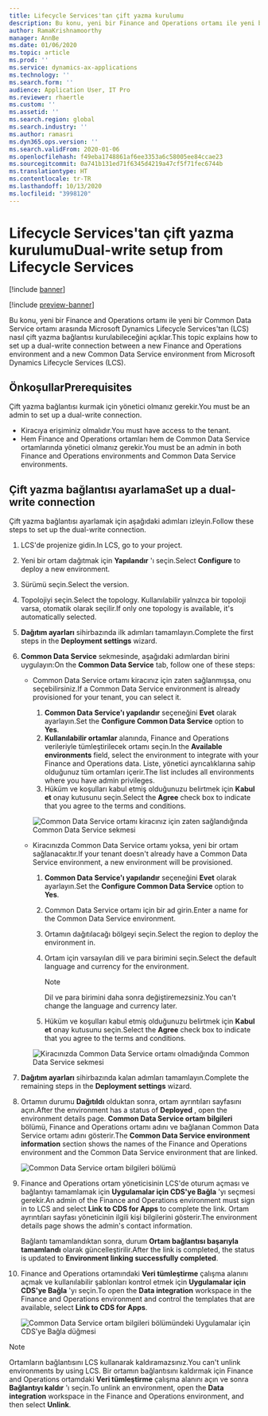 ```yaml
---
title: Lifecycle Services'tan çift yazma kurulumu
description: Bu konu, yeni bir Finance and Operations ortamı ile yeni bir Common Data Service ortamı arasında Microsoft Dynamics Lifecycle Services'tan (LCS) nasıl çift yazma bağlantısı kurulabileceğini açıklar.
author: RamaKrishnamoorthy
manager: AnnBe
ms.date: 01/06/2020
ms.topic: article
ms.prod: ''
ms.service: dynamics-ax-applications
ms.technology: ''
ms.search.form: ''
audience: Application User, IT Pro
ms.reviewer: rhaertle
ms.custom: ''
ms.assetid: ''
ms.search.region: global
ms.search.industry: ''
ms.author: ramasri
ms.dyn365.ops.version: ''
ms.search.validFrom: 2020-01-06
ms.openlocfilehash: f49eba1748861af6ee3353a6c58005ee84ccae23
ms.sourcegitcommit: 0a741b131ed71f6345d4219a47cf5f71fec6744b
ms.translationtype: HT
ms.contentlocale: tr-TR
ms.lasthandoff: 10/13/2020
ms.locfileid: "3998120"
---
```

# <a name="dual-write-setup-from-lifecycle-services"></a><span data-ttu-id="c5bf8-103">Lifecycle Services'tan çift yazma kurulumu</span><span class="sxs-lookup"><span data-stu-id="c5bf8-103">Dual-write setup from Lifecycle Services</span></span>

[!include [banner](../../includes/banner.md)]

[!include [preview-banner](../../includes/preview-banner.md)]

<span data-ttu-id="c5bf8-104">Bu konu, yeni bir Finance and Operations ortamı ile yeni bir Common Data Service ortamı arasında Microsoft Dynamics Lifecycle Services'tan (LCS) nasıl çift yazma bağlantısı kurulabileceğini açıklar.</span><span class="sxs-lookup"><span data-stu-id="c5bf8-104">This topic explains how to set up a dual-write connection between a new Finance and Operations environment and a new Common Data Service environment from Microsoft Dynamics Lifecycle Services (LCS).</span></span>

## <a name="prerequisites"></a><span data-ttu-id="c5bf8-105">Önkoşullar</span><span class="sxs-lookup"><span data-stu-id="c5bf8-105">Prerequisites</span></span>

<span data-ttu-id="c5bf8-106">Çift yazma bağlantısı kurmak için yönetici olmanız gerekir.</span><span class="sxs-lookup"><span data-stu-id="c5bf8-106">You must be an admin to set up a dual-write connection.</span></span>

+ <span data-ttu-id="c5bf8-107">Kiracıya erişiminiz olmalıdır.</span><span class="sxs-lookup"><span data-stu-id="c5bf8-107">You must have access to the tenant.</span></span>
+ <span data-ttu-id="c5bf8-108">Hem Finance and Operations ortamları hem de Common Data Service ortamlarında yönetici olmanız gerekir.</span><span class="sxs-lookup"><span data-stu-id="c5bf8-108">You must be an admin in both Finance and Operations environments and Common Data Service environments.</span></span>

## <a name="set-up-a-dual-write-connection"></a><span data-ttu-id="c5bf8-109">Çift yazma bağlantısı ayarlama</span><span class="sxs-lookup"><span data-stu-id="c5bf8-109">Set up a dual-write connection</span></span>

<span data-ttu-id="c5bf8-110">Çift yazma bağlantısı ayarlamak için aşağıdaki adımları izleyin.</span><span class="sxs-lookup"><span data-stu-id="c5bf8-110">Follow these steps to set up the dual-write connection.</span></span>

1. <span data-ttu-id="c5bf8-111">LCS'de projenize gidin.</span><span class="sxs-lookup"><span data-stu-id="c5bf8-111">In LCS, go to your project.</span></span>
2. <span data-ttu-id="c5bf8-112">Yeni bir ortam dağıtmak için **Yapılandır** 'ı seçin.</span><span class="sxs-lookup"><span data-stu-id="c5bf8-112">Select **Configure** to deploy a new environment.</span></span>
3. <span data-ttu-id="c5bf8-113">Sürümü seçin.</span><span class="sxs-lookup"><span data-stu-id="c5bf8-113">Select the version.</span></span> 
4. <span data-ttu-id="c5bf8-114">Topolojiyi seçin.</span><span class="sxs-lookup"><span data-stu-id="c5bf8-114">Select the topology.</span></span> <span data-ttu-id="c5bf8-115">Kullanılabilir yalnızca bir topoloji varsa, otomatik olarak seçilir.</span><span class="sxs-lookup"><span data-stu-id="c5bf8-115">If only one topology is available, it's automatically selected.</span></span>
5. <span data-ttu-id="c5bf8-116">**Dağıtım ayarları** sihirbazında ilk adımları tamamlayın.</span><span class="sxs-lookup"><span data-stu-id="c5bf8-116">Complete the first steps in the **Deployment settings** wizard.</span></span>
6. <span data-ttu-id="c5bf8-117">**Common Data Service** sekmesinde, aşağıdaki adımlardan birini uygulayın:</span><span class="sxs-lookup"><span data-stu-id="c5bf8-117">On the **Common Data Service** tab, follow one of these steps:</span></span>

    - <span data-ttu-id="c5bf8-118">Common Data Service ortamı kiracınız için zaten sağlanmışsa, onu seçebilirsiniz.</span><span class="sxs-lookup"><span data-stu-id="c5bf8-118">If a Common Data Service environment is already provisioned for your tenant, you can select it.</span></span>

        1. <span data-ttu-id="c5bf8-119">**Common Data Service'ı yapılandır** seçeneğini **Evet** olarak ayarlayın.</span><span class="sxs-lookup"><span data-stu-id="c5bf8-119">Set the **Configure Common Data Service** option to **Yes**.</span></span>
        2. <span data-ttu-id="c5bf8-120">**Kullanılabilir ortamlar** alanında, Finance and Operations verileriyle tümleştirilecek ortamı seçin.</span><span class="sxs-lookup"><span data-stu-id="c5bf8-120">In the **Available environments** field, select the environment to integrate with your Finance and Operations data.</span></span> <span data-ttu-id="c5bf8-121">Liste, yönetici ayrıcalıklarına sahip olduğunuz tüm ortamları içerir.</span><span class="sxs-lookup"><span data-stu-id="c5bf8-121">The list includes all environments where you have admin privileges.</span></span>
        3. <span data-ttu-id="c5bf8-122">Hüküm ve koşulları kabul etmiş olduğunuzu belirtmek için **Kabul et** onay kutusunu seçin.</span><span class="sxs-lookup"><span data-stu-id="c5bf8-122">Select the **Agree** check box to indicate that you agree to the terms and conditions.</span></span>

        ![Common Data Service ortamı kiracınız için zaten sağlandığında Common Data Service sekmesi](../dual-write/media/lcs_setup_1.png)

    - <span data-ttu-id="c5bf8-124">Kiracınızda Common Data Service ortamı yoksa, yeni bir ortam sağlanacaktır.</span><span class="sxs-lookup"><span data-stu-id="c5bf8-124">If your tenant doesn't already have a Common Data Service environment, a new environment will be provisioned.</span></span>

        1. <span data-ttu-id="c5bf8-125">**Common Data Service'ı yapılandır** seçeneğini **Evet** olarak ayarlayın.</span><span class="sxs-lookup"><span data-stu-id="c5bf8-125">Set the **Configure Common Data Service** option to **Yes**.</span></span>
        2. <span data-ttu-id="c5bf8-126">Common Data Service ortamı için bir ad girin.</span><span class="sxs-lookup"><span data-stu-id="c5bf8-126">Enter a name for the Common Data Service environment.</span></span>
        3. <span data-ttu-id="c5bf8-127">Ortamın dağıtılacağı bölgeyi seçin.</span><span class="sxs-lookup"><span data-stu-id="c5bf8-127">Select the region to deploy the environment in.</span></span>
        4. <span data-ttu-id="c5bf8-128">Ortam için varsayılan dili ve para birimini seçin.</span><span class="sxs-lookup"><span data-stu-id="c5bf8-128">Select the default language and currency for the environment.</span></span>

            > [!NOTE]
            > <span data-ttu-id="c5bf8-129">Dil ve para birimini daha sonra değiştiremezsiniz.</span><span class="sxs-lookup"><span data-stu-id="c5bf8-129">You can't change the language and currency later.</span></span>

        5. <span data-ttu-id="c5bf8-130">Hüküm ve koşulları kabul etmiş olduğunuzu belirtmek için **Kabul et** onay kutusunu seçin.</span><span class="sxs-lookup"><span data-stu-id="c5bf8-130">Select the **Agree** check box to indicate that you agree to the terms and conditions.</span></span>

        ![Kiracınızda Common Data Service ortamı olmadığında Common Data Service sekmesi](../dual-write/media/lcs_setup_2.png)

7. <span data-ttu-id="c5bf8-132">**Dağıtım ayarları** sihirbazında kalan adımları tamamlayın.</span><span class="sxs-lookup"><span data-stu-id="c5bf8-132">Complete the remaining steps in the **Deployment settings** wizard.</span></span>
8. <span data-ttu-id="c5bf8-133">Ortamın durumu **Dağıtıldı** olduktan sonra, ortam ayrıntıları sayfasını açın.</span><span class="sxs-lookup"><span data-stu-id="c5bf8-133">After the environment has a status of **Deployed** , open the environment details page.</span></span> <span data-ttu-id="c5bf8-134">**Common Data Service ortam bilgileri** bölümü, Finance and Operations ortamı adını ve bağlanan Common Data Service ortamı adını gösterir.</span><span class="sxs-lookup"><span data-stu-id="c5bf8-134">The **Common Data Service environment information** section shows the names of the Finance and Operations environment and the Common Data Service environment that are linked.</span></span>

    ![Common Data Service ortam bilgileri bölümü](../dual-write/media/lcs_setup_3.png)

9. <span data-ttu-id="c5bf8-136">Finance and Operations ortam yöneticisinin LCS'de oturum açması ve bağlantıyı tamamlamak için **Uygulamalar için CDS'ye Bağla** 'yı seçmesi gerekir.</span><span class="sxs-lookup"><span data-stu-id="c5bf8-136">An admin of the Finance and Operations environment must sign in to LCS and select **Link to CDS for Apps** to complete the link.</span></span> <span data-ttu-id="c5bf8-137">Ortam ayrıntıları sayfası yöneticinin ilgili kişi bilgilerini gösterir.</span><span class="sxs-lookup"><span data-stu-id="c5bf8-137">The environment details page shows the admin's contact information.</span></span>

    <span data-ttu-id="c5bf8-138">Bağlantı tamamlandıktan sonra, durum **Ortam bağlantısı başarıyla tamamlandı** olarak güncelleştirilir.</span><span class="sxs-lookup"><span data-stu-id="c5bf8-138">After the link is completed, the status is updated to **Environment linking successfully completed**.</span></span>

10. <span data-ttu-id="c5bf8-139">Finance and Operations ortamındaki **Veri tümleştirme** çalışma alanını açmak ve kullanılabilir şablonları kontrol etmek için **Uygulamalar için CDS'ye Bağla** 'yı seçin.</span><span class="sxs-lookup"><span data-stu-id="c5bf8-139">To open the **Data integration** workspace in the Finance and Operations environment and control the templates that are available, select **Link to CDS for Apps**.</span></span>

    ![Common Data Service ortam bilgileri bölümündeki Uygulamalar için CDS'ye Bağla düğmesi](../dual-write/media/lcs_setup_4.png)

> [!NOTE]
> <span data-ttu-id="c5bf8-141">Ortamların bağlantısını LCS kullanarak kaldıramazsınız.</span><span class="sxs-lookup"><span data-stu-id="c5bf8-141">You can't unlink environments by using LCS.</span></span> <span data-ttu-id="c5bf8-142">Bir ortamın bağlantısını kaldırmak için Finance and Operations ortamdaki **Veri tümleştirme** çalışma alanını açın ve sonra **Bağlantıyı kaldır** 'ı seçin.</span><span class="sxs-lookup"><span data-stu-id="c5bf8-142">To unlink an environment, open the **Data integration** workspace in the Finance and Operations environment, and then select **Unlink**.</span></span>
